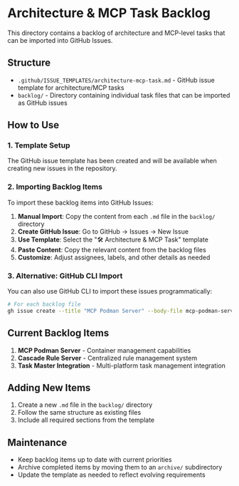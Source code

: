 # Architecture & MCP Task Backlog

This directory contains a backlog of architecture and MCP-level tasks that can be imported into GitHub Issues.

## Structure

- `.github/ISSUE_TEMPLATES/architecture-mcp-task.md` - GitHub issue template for architecture/MCP tasks
- `backlog/` - Directory containing individual task files that can be imported as GitHub issues

## How to Use

### 1. Template Setup
The GitHub issue template has been created and will be available when creating new issues in the repository.

### 2. Importing Backlog Items

To import these backlog items into GitHub Issues:

1. **Manual Import**: Copy the content from each `.md` file in the `backlog/` directory
2. **Create GitHub Issue**: Go to GitHub → Issues → New Issue
3. **Use Template**: Select the "🛠️ Architecture & MCP Task" template
4. **Paste Content**: Copy the relevant content from the backlog files
5. **Customize**: Adjust assignees, labels, and other details as needed

### 3. Alternative: GitHub CLI Import

You can also use GitHub CLI to import these issues programmatically:

```bash
# For each backlog file
gh issue create --title "MCP Podman Server" --body-file mcp-podman-server.md --label architecture,mcp,task
```

## Current Backlog Items

1. **MCP Podman Server** - Container management capabilities
2. **Cascade Rule Server** - Centralized rule management system
3. **Task Master Integration** - Multi-platform task management integration

## Adding New Items

1. Create a new `.md` file in the `backlog/` directory
2. Follow the same structure as existing files
3. Include all required sections from the template

## Maintenance

- Keep backlog items up to date with current priorities
- Archive completed items by moving them to an `archive/` subdirectory
- Update the template as needed to reflect evolving requirements
